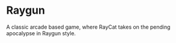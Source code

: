 Raygun
======

A classic arcade based game, where RayCat takes on the pending apocalypse in Raygun style.
